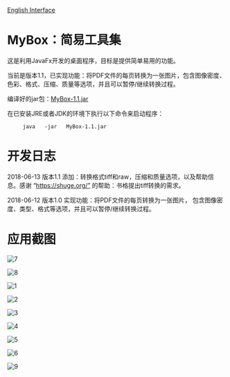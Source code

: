 
[English Interface](https://mararsh.github.io/MyBox/english_interface.html)

# MyBox：简易工具集

这是利用JavaFx开发的桌面程序，目标是提供简单易用的功能。

当前是版本1.1，已实现功能：将PDF文件的每页转换为一张图片，包含图像密度、色彩、格式、压缩、质量等选项，并且可以暂停/继续转换过程。

编译好的jar包：[MyBox-1.1.jar](https://mararsh.github.io/MyBox/MyBox-1.1.jar) 

在已安装JRE或者JDK的环境下执行以下命令来启动程序：
<PRE><CODE>     java   -jar   MyBox-1.1.jar</CODE></PRE>

# 开发日志

2018-06-13 版本1.1  添加：转换格式tiff和raw，压缩和质量选项，以及帮助信息。感谢 “https://shuge.org/” 的帮助：书格提出tiff转换的需求。

2018-06-12 版本1.0  实现功能：将PDF文件的每页转换为一张图片， 包含图像密度、类型、格式等选项，并且可以暂停/继续转换过程。

# 应用截图

![7](https://mararsh.github.io/MyBox/7.png)

![8](https://mararsh.github.io/MyBox/8.png)

![1](https://mararsh.github.io/MyBox/1.png)

![2](https://mararsh.github.io/MyBox/2.png)

![3](https://mararsh.github.io/MyBox/3.png)

![4](https://mararsh.github.io/MyBox/4.png)

![5](https://mararsh.github.io/MyBox/5.png)

![6](https://mararsh.github.io/MyBox/6.png)

![9](https://mararsh.github.io/MyBox/9.png)

